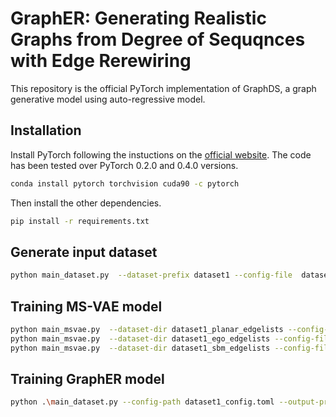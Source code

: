 # GraphER: Generating Realistic Graphs from Degree of Sequqnces with Edge Rerewiring
This repository is the official PyTorch implementation of GraphDS, a graph generative model using auto-regressive model.

## Installation
Install PyTorch following the instuctions on the [official website](https://pytorch.org/). The code has been tested over PyTorch 0.2.0 and 0.4.0 versions.
```bash
conda install pytorch torchvision cuda90 -c pytorch
```
Then install the other dependencies.
```bash
pip install -r requirements.txt
```

## Generate input dataset
```bash
python main_dataset.py  --dataset-prefix dataset1 --config-file  dataset1_config.toml
```

## Training MS-VAE model
```bash
python main_msvae.py  --dataset-dir dataset1_planar_edgelists --config-file  msvae_config1.toml --output-model msvae_planar --evaluate
python main_msvae.py  --dataset-dir dataset1_ego_edgelists --config-file  msvae_config1.toml --output-model msvae_ego --evaluate
python main_msvae.py  --dataset-dir dataset1_sbm_edgelists --config-file  msvae_config1.toml --output-model msvae_sbm --evaluate
```

## Training GraphER model
```bash
python .\main_dataset.py --config-path dataset1_config.toml --output-prefix dataset1
```


